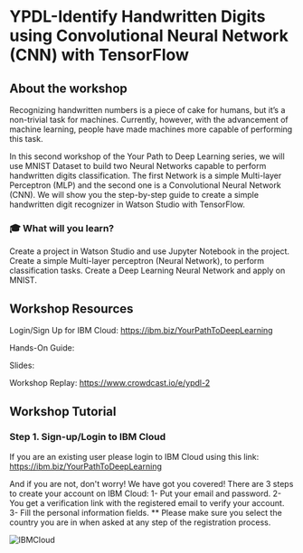 # YPDL-Identify Handwritten Digits using Convolutional Neural Network (CNN) with TensorFlow

## About the workshop

Recognizing handwritten numbers is a piece of cake for humans, but it’s a non-trivial task for machines. Currently, however, with the advancement of machine learning, people have made machines more capable of performing this task.

In this second workshop of the Your Path to Deep Learning series, we will use MNIST Dataset to build two Neural Networks capable to perform handwritten digits classification. The first Network is a simple Multi-layer Perceptron (MLP) and the second one is a Convolutional Neural Network (CNN). We will show you the step-by-step guide to create a simple handwritten digit recognizer in Watson Studio with TensorFlow.

### 🎓 What will you learn?

Create a project in Watson Studio and use Jupyter Notebook in the project.
Create a simple Multi-layer perceptron (Neural Network), to perform classification tasks.
Create a Deep Learning Neural Network and apply on MNIST.


## Workshop Resources

Login/Sign Up for IBM Cloud: https://ibm.biz/YourPathToDeepLearning

Hands-On Guide: 

Slides: 

Workshop Replay: https://www.crowdcast.io/e/ypdl-2

## Workshop Tutorial

### Step 1. Sign-up/Login to IBM Cloud

If you are an existing user please login to IBM Cloud using this link: https://ibm.biz/YourPathToDeepLearning

And if you are not, don't worry! We have got you covered! There are 3 steps to create your account on IBM Cloud: 
1- Put your email and password. 
2- You get a verification link with the registered email to verify your account. 
3- Fill the personal information fields. 
** Please make sure you select the country you are in when asked at any step of the registration process.

![IBMCloud](https://user-images.githubusercontent.com/15332386/120156441-0769d980-c203-11eb-8cb3-29f4a8d5616a.png)
